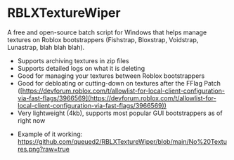 # RBLXTextureWiper
A free and open-source batch script for Windows that helps manage textures on Roblox bootstrappers (Fishstrap, Bloxstrap, Voidstrap, Lunastrap, blah blah blah).

* Supports archiving textures in zip files
* Supports detailed logs on what it is deleting
* Good for managing your textures between Roblox bootstrappers
* Good for debloating or cutting-down on textures after the FFlag Patch ([https://devforum.roblox.com/t/allowlist-for-local-client-configuration-via-fast-flags/3966569](https://devforum.roblox.com/t/allowlist-for-local-client-configuration-via-fast-flags/3966569))
* Very lightweight (4kb), supports most popular GUI bootstrappers as of right now

- Example of it working:
https://github.com/queued2/RBLXTextureWiper/blob/main/No%20Textures.png?raw=true
